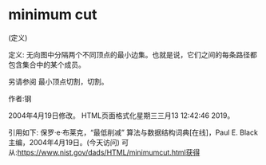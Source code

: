 # minimum cut


(定义)



定义:
无向图中分隔两个不同顶点的最小边集。也就是说，它们之间的每条路径都包含集合中的某个成员。



另请参阅
最小顶点切割，切割。


作者:钢







2004年4月19日修改。
HTML页面格式化星期三三月13 12:42:46 2019。



引用如下:
保罗·e·布莱克，“最低削减”
算法与数据结构词典[在线]，Paul E. Black主编，2004年4月19日。(今天访问)
可从:https://www.nist.gov/dads/HTML/minimumcut.html获得